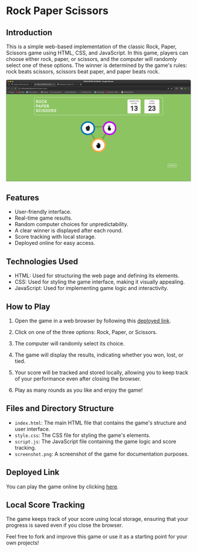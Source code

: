 # Rock Paper Scissors

## Introduction

This is a simple web-based implementation of the classic Rock, Paper, Scissors game using HTML, CSS, and JavaScript. In this game, players can choose either rock, paper, or scissors, and the computer will randomly select one of these options. The winner is determined by the game's rules: rock beats scissors, scissors beat paper, and paper beats rock.

![Game Screenshot](/assests/Screenshot%20from%202023-09-06%2020-17-53.png)

## Features

- User-friendly interface.
- Real-time game results.
- Random computer choices for unpredictability.
- A clear winner is displayed after each round.
- Score tracking with local storage.
- Deployed online for easy access.

## Technologies Used

- HTML: Used for structuring the web page and defining its elements.
- CSS: Used for styling the game interface, making it visually appealing.
- JavaScript: Used for implementing game logic and interactivity.

## How to Play

1. Open the game in a web browser by following this [deployed link](https://abhinavroy83.github.io/rock-paper-scissor/).

2. Click on one of the three options: Rock, Paper, or Scissors.

3. The computer will randomly select its choice.

4. The game will display the results, indicating whether you won, lost, or tied.

5. Your score will be tracked and stored locally, allowing you to keep track of your performance even after closing the browser.

6. Play as many rounds as you like and enjoy the game!

## Files and Directory Structure

- `index.html`: The main HTML file that contains the game's structure and user interface.
- `style.css`: The CSS file for styling the game's elements.
- `script.js`: The JavaScript file containing the game logic and score tracking.
- `screenshot.png`: A screenshot of the game for documentation purposes.

## Deployed Link

You can play the game online by clicking [here](https://abhinavroy83.github.io/rock-paper-scissor/).

## Local Score Tracking

The game keeps track of your score using local storage, ensuring that your progress is saved even if you close the browser.

Feel free to fork and improve this game or use it as a starting point for your own projects!
